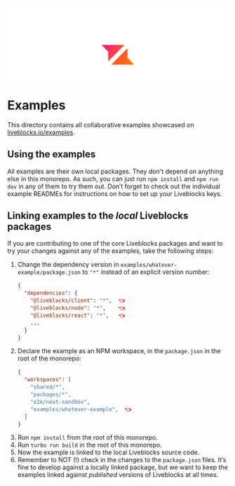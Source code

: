 <p align="center">
  <a href="https://liveblocks.io">
    <img src="https://raw.githubusercontent.com/liveblocks/liveblocks/main/.github/assets/header.svg" alt="Liveblocks" />
  </a>
</p>

# Examples

This directory contains all collaborative examples showcased on
[liveblocks.io/examples](https://liveblocks.io/examples).

## Using the examples

All examples are their own local packages. They don't depend on anything else in
this monorepo. As such, you can just run `npm install` and `npm run dev` in any
of them to try them out. Don’t forget to check out the individual example
READMEs for instructions on how to set up your Liveblocks keys.

## Linking examples to the _local_ Liveblocks packages

If you are contributing to one of the core Liveblocks packages and want to try
your changes against any of the examples, take the following steps:

1. Change the dependency version in `examples/whatever-example/package.json` to
   `"*"` instead of an explicit version number:
   ```json
   {
     "dependencies": {
       "@liveblocks/client": "*",  👈
       "@liveblocks/node": "*",    👈
       "@liveblocks/react": "*",   👈
       ...
     }
   }
   ```
2. Declare the example as an NPM workspace, in the `package.json` in the root of
   the monorepo:
   ```json
   {
     "workspaces": [
       "shared/*",
       "packages/*",
       "e2e/next-sandbox",
       "examples/whatever-example",  👈
     ]
   }
   ```
3. Run `npm install` from the root of this monorepo.
4. Run `turbo run build` in the root of this monorepo.
5. Now the example is linked to the local Liveblocks source code.
6. Remember to NOT (!) check in the changes to the `package.json` files. It’s
   fine to develop against a locally linked package, but we want to keep the
   examples linked against _published_ versions of Liveblocks at all times.
